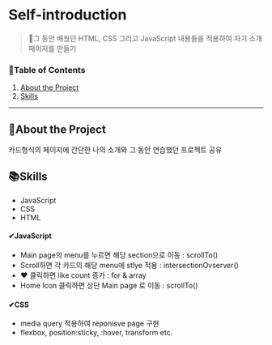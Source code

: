 # Self-introduction

> 🎯그 동안 배웠던 HTML, CSS 그리고 JavaScript 내용들을 적용하여 자기 소개 페이지를 만들기 

### 📝Table of Contents
1. [About the Project](#about-the-project)
2. [Skills](#skills)
---
## 🔎About the Project
카드형식의 페이지에 간단한 나의 소개와 그 동안 연습했던 프로젝트 공유

## 📚Skills
- JavaScript
- CSS
- HTML

#### ✔JavaScript
- Main page의 menu를 누르면 해당 section으로 이동 : scrollTo()
- Scroll하면 각 카드의 해당 menu에 stlye 적용 : intersectionOvserver()
- ❤ 클릭하면 like count 증가 : for & array
- Home Icon 클릭하면 상단 Main page 로 이동 : scrollTo()

#### ✔CSS
- media query 적용하여 reponisve page 구현
- flexbox, position:sticky, :hover, transform etc.
